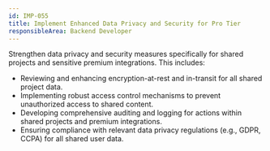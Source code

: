 ```yaml
---
id: IMP-055
title: Implement Enhanced Data Privacy and Security for Pro Tier
responsibleArea: Backend Developer
---
```

Strengthen data privacy and security measures specifically for shared projects and sensitive premium integrations. This includes:
*   Reviewing and enhancing encryption-at-rest and in-transit for all shared project data.
*   Implementing robust access control mechanisms to prevent unauthorized access to shared content.
*   Developing comprehensive auditing and logging for actions within shared projects and premium integrations.
*   Ensuring compliance with relevant data privacy regulations (e.g., GDPR, CCPA) for all shared user data.